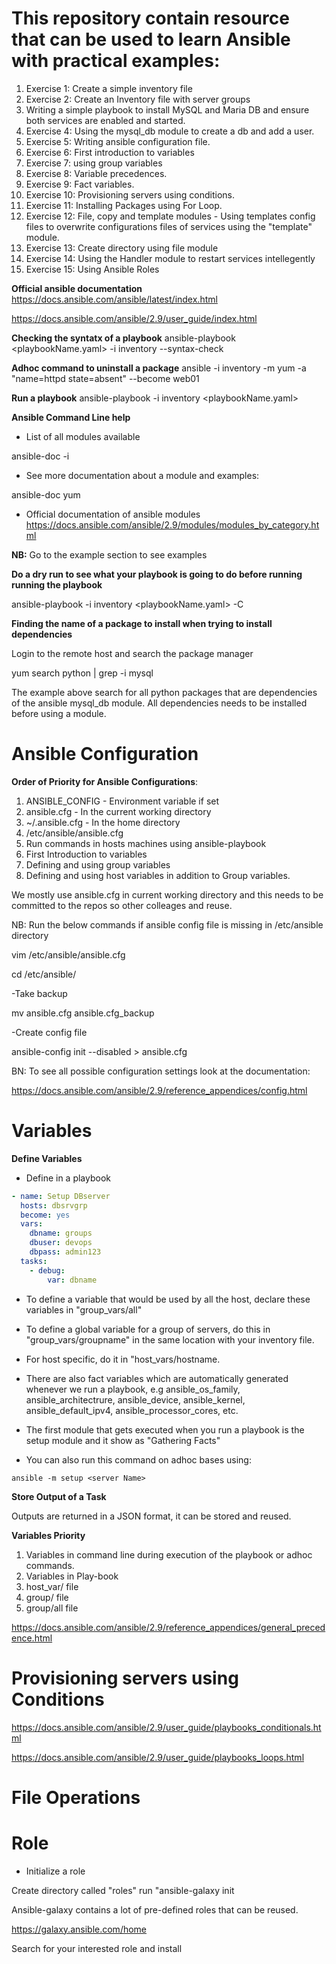 # This repository contain resource that can be used to learn Ansible with practical examples:

1. Exercise 1: Create a simple inventory file
2. Exercise 2: Create an Inventory file with server groups
3. Writing a simple playbook to install MySQL and Maria DB and ensure both services are enabled and started.
4. Exercise 4: Using the mysql_db module to create a db and add a user.
5. Exercise 5: Writing ansible configuration file.
6. Exercise 6: First introduction to variables
7. Exercise 7: using group variables
8. Exercise 8: Variable precedences.
9. Exercise 9: Fact variables.
10. Exercise 10: Provisioning servers using conditions.
11. Exercise 11: Installing Packages using For Loop.
12. Exercise 12: File, copy and template modules - Using templates config files to overwrite configurations files of services using the "template" module.
13. Exercise 13: Create directory using file module
14. Exercise 14: Using the Handler module to restart services intellegently 
15. Exercise 15: Using Ansible Roles









__Official ansible documentation__
https://docs.ansible.com/ansible/latest/index.html

https://docs.ansible.com/ansible/2.9/user_guide/index.html

__Checking the syntatx of a playbook__
ansible-playbook <playbookName.yaml> -i inventory --syntax-check

__Adhoc command to uninstall a package__
ansible -i inventory -m yum -a "name=httpd state=absent" --become web01

__Run a playbook__
ansible-playbook -i inventory <playbookName.yaml>

__Ansible Command Line help__

* List of all modules available

ansible-doc -i

* See more documentation about a module and examples:

ansible-doc yum

* Official documentation of ansible modules
https://docs.ansible.com/ansible/2.9/modules/modules_by_category.html

__NB:__ Go to the example section to see examples

__Do a dry run to see what your playbook is going to do before running running the playbook__

ansible-playbook -i inventory <playbookName.yaml> -C

__Finding the name of a package to install when trying to install dependencies__

Login to the remote host and search the package manager 

yum search python | grep -i mysql

The example above search for all python packages that are dependencies of the ansible mysql_db module. All dependencies needs to be installed before using a module.

# Ansible Configuration

__Order of Priority for Ansible Configurations__:

1. ANSIBLE_CONFIG - Environment variable if set
2. ansible.cfg  - In the current working directory
3. ~/.ansible.cfg   - In the home directory
4. /etc/ansible/ansible.cfg
5. Run commands in hosts machines using ansible-playbook
6. First Introduction to variables
7. Defining and using group variables
8. Defining and using host variables in addition to Group variables.


We mostly use ansible.cfg in current working directory and this needs to be committed to the repos so other colleages and reuse.

NB: Run the below commands if ansible config file is missing in /etc/ansible directory

vim /etc/ansible/ansible.cfg

cd /etc/ansible/

-Take backup

mv ansible.cfg ansible.cfg_backup

-Create config file

ansible-config init --disabled > ansible.cfg

BN: To see all possible configuration settings look at the documentation:

https://docs.ansible.com/ansible/2.9/reference_appendices/config.html

# Variables

__Define Variables__

- Define in a playbook

```YAML
- name: Setup DBserver
  hosts: dbsrvgrp
  become: yes
  vars:
    dbname: groups
    dbuser: devops
    dbpass: admin123
  tasks:
    - debug: 
        var: dbname
```

- To define a variable that would be used by all the host, declare these variables in "group_vars/all"

- To define a global variable for a group of servers, do this in "group_vars/groupname" in the same location with your inventory file.

- For host specific, do it in "host_vars/hostname.

- There are also fact variables which are automatically generated whenever we run a playbook, e.g ansible_os_family, ansible_architectrure, ansible_device, ansible_kernel, ansible_default_ipv4, ansible_processor_cores, etc.

* The first module that gets executed when you run a playbook is 
the setup module and it show as "Gathering Facts"

* You can also run this command on adhoc bases using:
```SHELL
ansible -m setup <server Name>
```


__Store Output of a Task__

Outputs are returned in a JSON format, it can be stored and reused.

__Variables Priority__

1. Variables in command line during execution of the playbook or adhoc commands.
2. Variables in Play-book
3. host_var/<HostName> file
4. group/<groupName> file
5. group/all file

https://docs.ansible.com/ansible/2.9/reference_appendices/general_precedence.html

# Provisioning servers using Conditions

https://docs.ansible.com/ansible/2.9/user_guide/playbooks_conditionals.html

https://docs.ansible.com/ansible/2.9/user_guide/playbooks_loops.html

# File Operations

# Role
- Initialize a role

Create directory called "roles"
run "ansible-galaxy init <Role Name>


Ansible-galaxy contains a lot of pre-defined roles that can be reused.

https://galaxy.ansible.com/home

Search for your interested role and install



























